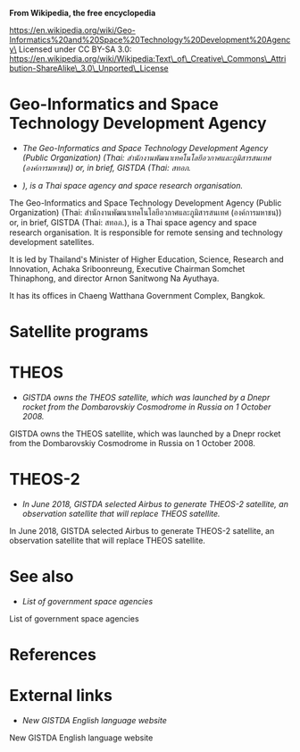 **From Wikipedia, the free encyclopedia**

https://en.wikipedia.org/wiki/Geo-Informatics%20and%20Space%20Technology%20Development%20Agency\
Licensed under CC BY-SA 3.0:\
https://en.wikipedia.org/wiki/Wikipedia:Text\_of\_Creative\_Commons\_Attribution-ShareAlike\_3.0\_Unported\_License

Geo-Informatics and Space Technology Development Agency
=======================================================

-   *The Geo-Informatics and Space Technology Development Agency (Public
    Organization) (Thai: สำนักงานพัฒนาเทคโนโลยีอวกาศและภูมิสารสนเทศ
    (องค์การมหาชน)) or, in brief, GISTDA (Thai: สทอภ.*

-   *), is a Thai space agency and space research organisation.*

The Geo-Informatics and Space Technology Development Agency (Public
Organization) (Thai: สำนักงานพัฒนาเทคโนโลยีอวกาศและภูมิสารสนเทศ
(องค์การมหาชน)) or, in brief, GISTDA (Thai: สทอภ.), is a Thai space
agency and space research organisation. It is responsible for remote
sensing and technology development satellites.

It is led by Thailand's Minister of Higher Education, Science, Research
and Innovation, Achaka Sriboonreung, Executive Chairman Somchet
Thinaphong, and director Arnon Sanitwong Na Ayuthaya.

It has its offices in Chaeng Watthana Government Complex, Bangkok.

Satellite programs
==================

THEOS
=====

-   *GISTDA owns the THEOS satellite, which was launched by a Dnepr
    rocket from the Dombarovskiy Cosmodrome in Russia on 1
    October 2008.*

GISTDA owns the THEOS satellite, which was launched by a Dnepr rocket
from the Dombarovskiy Cosmodrome in Russia on 1 October 2008.

THEOS-2
=======

-   *In June 2018, GISTDA selected Airbus to generate THEOS-2 satellite,
    an observation satellite that will replace THEOS satellite.*

In June 2018, GISTDA selected Airbus to generate THEOS-2 satellite, an
observation satellite that will replace THEOS satellite.

See also
========

-   *List of government space agencies*

List of government space agencies

References
==========

External links
==============

-   *New GISTDA English language website*

New GISTDA English language website
